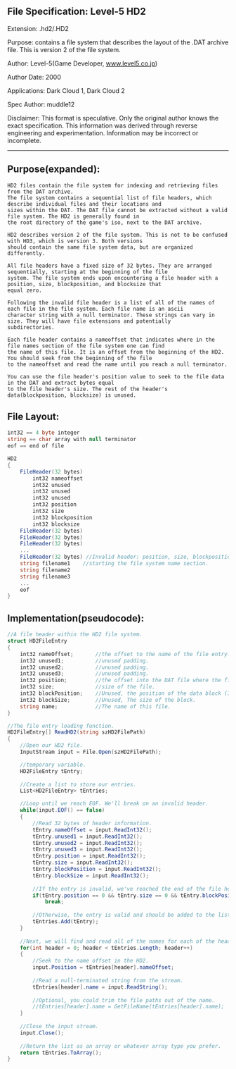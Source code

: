 File Specification:		Level-5 HD2
------------------------------------------------------------------------------------------------

Extension:			.hd2/.HD2

Purpose:			contains a file system that describes the layout of the .DAT archive file. 
							This is version 2 of the file system.

Author:				Level-5(Game Developer, www.level5.co.jp)

Author Date:			2000

Applications:			Dark Cloud 1, Dark Cloud 2

Spec Author:			muddle12

Disclaimer:				This format is speculative. Only the original author knows the exact specification.
	This information was derived through reverse engineering and experimentation. Information may be incorrect or	
	incomplete.

------------------------------------------------------------------------------------------------
Purpose(expanded):
---------------------------
	HD2 files contain the file system for indexing and retrieving files from the DAT archive.
	The file system contains a sequential list of file headers, which describe individual files and their locations and
	sizes within the DAT. The DAT file cannot be extracted without a valid file system. The HD2 is generally found in
	the root directory of the game's iso, next to the DAT archive.
	
	HD2 describes version 2 of the file system. This is not to be confused with HD3, which is version 3. Both versions
	should contain the same file system data, but are organized differently.
	
	All file headers have a fixed size of 32 bytes. They are arranged sequentially, starting at the beginning of the file 
	system. The file system ends upon encountering a file header with a position, size, blockposition, and blocksize that 
	equal zero. 
	
	Following the invalid file header is a list of all of the names of each file in the file system. Each file name is an ascii 
	character string with a null terminator. These strings can vary in size. They will have file extensions and potentially 
	subdirectories.
	
	Each file header contains a nameoffset that indicates where in the file names section of the file system one can find
	the name of this file. It is an offset from the beginning of the HD2. You should seek from the beginning of the file
	to the nameoffset and read the name until you reach a null terminator.
	
	You can use the file header's position value to seek to the file data in the DAT and extract bytes equal
	to the file header's size. The rest of the header's data(blockposition, blocksize) is unused.

File Layout:
---------------------------
```cs
int32 == 4 byte integer
string == char array with null terminator
eof == end of file

HD2
{
	FileHeader(32 bytes)
		int32 nameoffset
		int32 unused
		int32 unused
		int32 unused
		int32 position
		int32 size
		int32 blockposition
		int32 blocksize
	FileHeader(32 bytes)
	FileHeader(32 bytes)
	FileHeader(32 bytes)
	...
	FileHeader(32 bytes) //Invalid header: position, size, blockposition, and blocksize == 0
	string filename1	//starting the file system name section.
	string filename2
	string filename3
	...
	eof
}
```

Implementation(pseudocode):
---------------------------
```cs
//A file header within the HD2 file system.
struct HD2FileEntry
{
	int32 nameOffset;		//the offset to the name of the file entry.
	int32 unused1;			//unused padding.
	int32 unused2;			//unused padding.
	int32 unused3;			//unused padding.
	int32 position;			//the offset into the DAT file where the file begins.
	int32 size;				//size of the file.
	int32 blockPosition;	//Unused, the position of the data block (ISO aligned).
	int32 blockSize;		//Unused, The size of the block.
	string name;			//The name of this file.
}

//The file entry loading function.
HD2FileEntry[] ReadHD2(string szHD2FilePath)
{
	//Open our HD2 file.
	InputStream input = File.Open(szHD2FilePath);

	//temporary variable.
	HD2FileEntry tEntry;
	
	//Create a list to store our entries.
	List<HD2FileEntry> tEntries;

	//Loop until we reach EOF. We'll break on an invalid header.
	while(input.EOF() == false)
	{
		//Read 32 bytes of header information.
		tEntry.nameOffset = input.ReadInt32();
		tEntry.unused1 = input.ReadInt32();
		tEntry.unused2 = input.ReadInt32();
		tEntry.unused3 = input.ReadInt32();
		tEntry.position = input.ReadInt32();
		tEntry.size = input.ReadInt32();
		tEntry.blockPosition = input.ReadInt32();
		tEntry.blockSize = input.ReadInt32();
		
		//If the entry is invalid, we've reached the end of the file headers.
		if(tEntry.position == 0 && tEntry.size == 0 && tEntry.blockPosition == 0 && tEntry.blockSize == 0)
			break;
			
		//Otherwise, the entry is valid and should be added to the list of loaded headers.
		tEntries.Add(tEntry);
	}
	
	//Next, we will find and read all of the names for each of the headers.
	for(int header = 0; header < tEntries.Length; header++)
	{
		//Seek to the name offset in the HD2.
		input.Position = tEntries[header].nameOffset;
		
		//Read a null-terminated string from the stream.
		tEntries[header].name = input.ReadString();
		
		//Optional, you could trim the file paths out of the name.
		//tEntries[header].name = GetFileName(tEntries[header].name);
	}
	
	//Close the input stream.
	input.Close();
	
	//Return the list as an array or whatever array type you prefer.
	return tEntries.ToArray();
}
```
